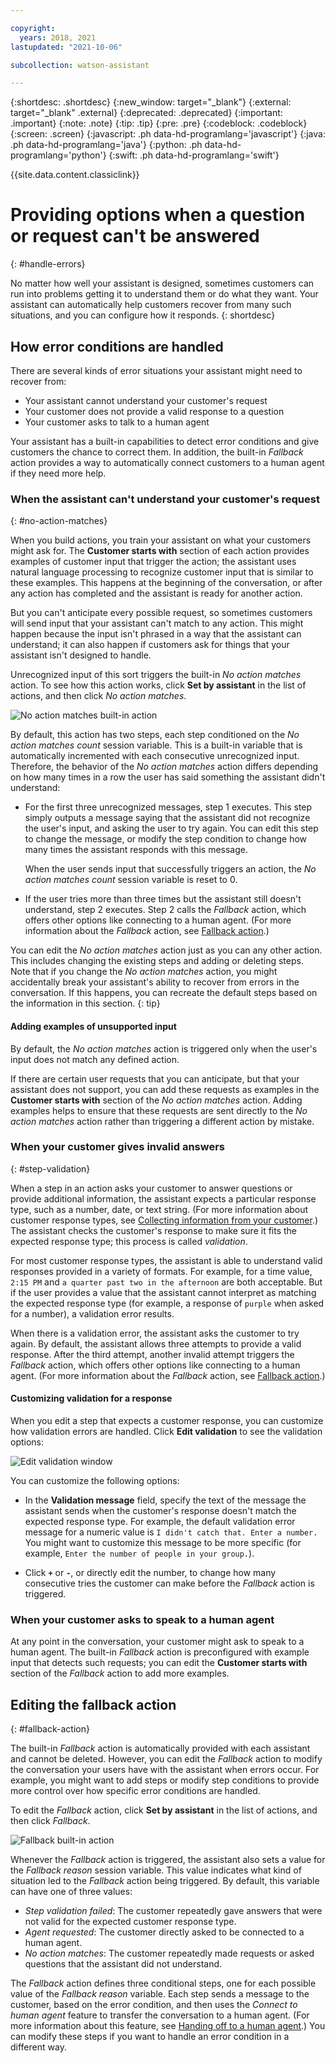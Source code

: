 ```yaml
---

copyright:
  years: 2018, 2021
lastupdated: "2021-10-06"

subcollection: watson-assistant

---
```


{:shortdesc: .shortdesc}
{:new_window: target="_blank"}
{:external: target="_blank" .external}
{:deprecated: .deprecated}
{:important: .important}
{:note: .note}
{:tip: .tip}
{:pre: .pre}
{:codeblock: .codeblock}
{:screen: .screen}
{:javascript: .ph data-hd-programlang='javascript'}
{:java: .ph data-hd-programlang='java'}
{:python: .ph data-hd-programlang='python'}
{:swift: .ph data-hd-programlang='swift'}

{{site.data.content.classiclink}}

# Providing options when a question or request can't be answered
{: #handle-errors}

No matter how well your assistant is designed, sometimes customers can run into problems getting it to understand them or do what they want. Your assistant can automatically help customers recover from many such situations, and you can configure how it responds.
{: shortdesc}

## How error conditions are handled

There are several kinds of error situations your assistant might need to recover from:

- Your assistant cannot understand your customer's request
- Your customer does not provide a valid response to a question
- Your customer asks to talk to a human agent

Your assistant has a built-in capabilities to detect error conditions and give customers the chance to correct them. In addition, the built-in *Fallback* action provides a way to automatically connect customers to a human agent if they need more help.

### When the assistant can't understand your customer's request
{: #no-action-matches}

When you build actions, you train your assistant on what your customers might ask for. The **Customer starts with** section of each action provides examples of customer input that trigger the action; the assistant uses natural language processing to recognize customer input that is similar to these examples. This happens at the beginning of the conversation, or after any action has completed and the assistant is ready for another action.

But you can't anticipate every possible request, so sometimes customers will send input that your assistant can't match to any action. This might happen because the input isn't phrased in a way that the assistant can understand; it can also happen if customers ask for things that your assistant isn't designed to handle.

Unrecognized input of this sort triggers the built-in *No action matches* action. To see how this action works, click **Set by assistant** in the list of actions, and then click *No action matches*.

![No action matches built-in action](images/no-action-matches.png)

By default, this action has two steps, each step conditioned on the *No action matches count* session variable. This is a built-in variable that is automatically incremented with each consecutive unrecognized input. Therefore, the behavior of the *No action matches* action differs depending on how many times in a row the user has said something the assistant didn't understand:

- For the first three unrecognized messages, step 1 executes. This step simply outputs a message saying that the assistant did not recognize the user's input, and asking the user to try again. You can edit this step to change the message, or modify the step condition to change how many times the assistant responds with this message.

  When the user sends input that successfully triggers an action, the *No action matches count* session variable is reset to 0.

- If the user tries more than three times but the assistant still doesn't understand, step 2 executes. Step 2 calls the *Fallback* action, which offers other options like connecting to a human agent. (For more information about the *Fallback* action, see [Fallback action](#fallback-action).)

You can edit the *No action matches* action just as you can any other action. This includes changing the existing steps and adding or deleting steps. Note that if you change the *No action matches* action, you might accidentally break your assistant's ability to recover from errors in the conversation. If this happens, you can recreate the default steps based on the information in this section.
{: tip}

#### Adding examples of unsupported input

By default, the *No action matches* action is triggered only when the user's input does not match any defined action.

If there are certain user requests that you can anticipate, but that your assistant does not support, you can add these requests as examples in the **Customer starts with** section of the *No action matches* action. Adding examples helps to ensure that these requests are sent directly to the *No action matches* action rather than triggering a different action by mistake.

### When your customer gives invalid answers
{: #step-validation}

When a step in an action asks your customer to answer questions or provide additional information, the assistant expects a particular response type, such as a number, date, or text string. (For more information about customer response types, see [Collecting information from your customer](/docs/watson-assistant?topic=watson-assistant-collect-info).) The assistant checks the customer's response to make sure it fits the expected response type; this process is called _validation_.

For most customer response types, the assistant is able to understand valid responses provided in a variety of formats. For example, for a time value, `2:15 PM` and `a quarter past two in the afternoon` are both acceptable. But if the user provides a value that the assistant cannot interpret as matching the expected response type (for example, a response of `purple` when asked for a number), a validation error results.

When there is a validation error, the assistant asks the customer to try again. By default, the assistant allows three attempts to provide a valid response.
After the third attempt, another invalid attempt triggers the *Fallback* action, which offers other options like connecting to a human agent. (For more information about the *Fallback* action, see [Fallback action](#fallback-action).)

#### Customizing validation for a response

When you edit a step that expects a customer response, you can customize how validation errors are handled. Click **Edit validation** to see the validation options:

![Edit validation window](images/validation.png)

You can customize the following options:

- In the **Validation message** field, specify the text of the message the assistant sends when the customer's response doesn't match the expected response type. For example, the default validation error message for a numeric value is `I didn't catch that. Enter a number.` You might want to customize this message to be more specific (for example, `Enter the number of people in your group.`).

- Click **`+`** or **`-`**, or directly edit the number, to change how many consecutive tries the customer can make before the *Fallback* action is triggered.

### When your customer asks to speak to a human agent

At any point in the conversation, your customer might ask to speak to a human agent. The built-in *Fallback* action is preconfigured with example input that detects such requests; you can edit the **Customer starts with** section of the *Fallback* action to add more examples.

## Editing the fallback action
{: #fallback-action}

The built-in *Fallback* action is automatically provided with each assistant and cannot be deleted. However, you can edit the *Fallback* action to modify the conversation your users have with the assistant when errors occur. For example, you might want to add steps or modify step conditions to provide more control over how specific error conditions are handled.

To edit the *Fallback* action, click **Set by assistant** in the list of actions, and then click *Fallback*.

![Fallback built-in action](images/fallback-action.png)

Whenever the *Fallback* action is triggered, the assistant also sets a value for the *Fallback reason* session variable. This value indicates what kind of situation led to the *Fallback* action being triggered. By default, this variable can have one of three values:

- *Step validation failed*: The customer repeatedly gave answers that were not valid for the expected customer response type.
- *Agent requested*: The customer directly asked to be connected to a human agent.
- *No action matches*: The customer repeatedly made requests or asked questions that the assistant did not understand.

The *Fallback* action defines three conditional steps, one for each possible value of the *Fallback reason* variable. Each step sends a message to the customer, based on the error condition, and then uses the *Connect to human agent* feature to transfer the conversation to a human agent. (For more information about this feature, see [Handing off to a human agent](/docs/watson-assistant?topic=watson-assistant-human-agent).) You can modify these steps if you want to handle an error condition in a different way.
